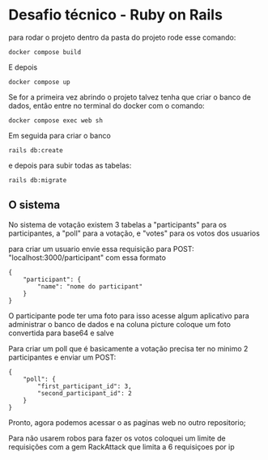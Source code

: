 # Desafio técnico - Ruby on Rails

para rodar o projeto dentro da pasta do projeto rode esse comando:

```
docker compose build
```

E depois

```
docker compose up
```

Se for a primeira vez abrindo o projeto talvez tenha que criar o banco de dados, então entre no terminal do docker com o comando:

```
docker compose exec web sh
```

Em seguida para criar o banco 

```
rails db:create
```

e depois para subir todas as tabelas:

```
rails db:migrate
```

## O sistema

No sistema de votação existem 3 tabelas a "participants" para os participantes, a "poll" para a votação, e "votes" para os votos dos usuarios

para criar um usuario envie essa requisição para POST: "localhost:3000/participant" com essa formato

```
{
	"participant": {
		"name": "nome do participant"
	}
}
```

O participante pode ter uma foto para isso acesse algum aplicativo para administrar o banco de dados e na coluna picture coloque um foto convertida para base64 e salve

Para criar um poll que é basicamente a votação precisa ter no minimo 2 participantes e enviar um POST: 

```
{
	"poll": {
		"first_participant_id": 3,
		"second_participant_id": 2
	}
}
```

Pronto, agora podemos acessar o as paginas web no outro repositorio;

Para não usarem robos para fazer os votos coloquei um limite de requisições com a gem RackAttack que limita a 6 requisiçoes por ip 
